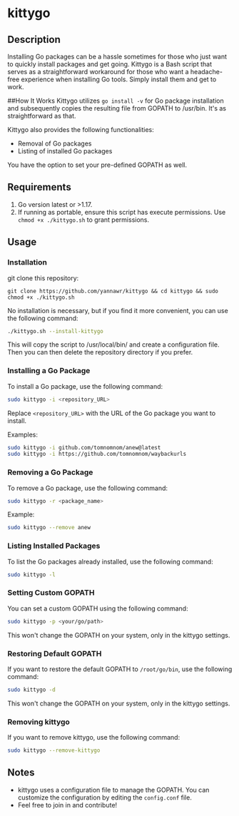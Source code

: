 # kittygo


## Description

Installing Go packages can be a hassle sometimes for those who just want to quickly install packages and get going. Kittygo is a Bash script that serves as a straightforward workaround for those who want a headache-free experience when installing Go tools. Simply install them and get to work. 

##How It Works
Kittygo utilizes `go install -v` for Go package installation and subsequently copies the resulting file from GOPATH to /usr/bin. It's as straightforward as that.

Kittygo also provides the following functionalities:

* Removal of Go packages
* Listing of installed Go packages

You have the option to set your pre-defined GOPATH as well.

## Requirements

1. Go version latest or >1.17.
2. If running as portable, ensure this script has execute permissions. Use `chmod +x ./kittygo.sh` to grant permissions.

## Usage

### Installation

git clone this repository:
```
git clone https://github.com/yannawr/kittygo && cd kittygo && sudo chmod +x ./kittygo.sh
```

No installation is necessary, but if you find it more convenient, you can use the following command:

```bash
./kittygo.sh --install-kittygo
```

This will copy the script to /usr/local/bin/ and create a configuration file. Then you can then delete the repository directory if you prefer.

### Installing a Go Package

To install a Go package, use the following command:

```bash
sudo kittygo -i <repository_URL>
```

Replace `<repository_URL>` with the URL of the Go package you want to install.

Examples:

```bash
sudo kittygo -i github.com/tomnomnom/anew@latest
sudo kittygo -i https://github.com/tomnomnom/waybackurls
```

### Removing a Go Package

To remove a Go package, use the following command:

```bash
sudo kittygo -r <package_name>
```

Example: 

```bash
sudo kittygo --remove anew
```

### Listing Installed Packages

To list the Go packages already installed, use the following command:

```bash
sudo kittygo -l
```

### Setting Custom GOPATH

You can set a custom GOPATH using the following command:

```bash
sudo kittygo -p <your/go/path>
```

This won't change the GOPATH on your system, only in the kittygo settings.

### Restoring Default GOPATH

If you want to restore the default GOPATH to `/root/go/bin`, use the following command:

```bash
sudo kittygo -d
```
This won't change the GOPATH on your system, only in the kittygo settings.

### Removing kittygo

If you want to remove kittygo, use the following command:

```bash
sudo kittygo --remove-kittygo
```

## Notes

- kittygo uses a configuration file to manage the GOPATH. You can customize the configuration by editing the `config.conf` file.
- Feel free to join in and contribute!
